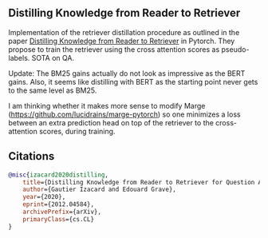 ## Distilling Knowledge from Reader to Retriever

Implementation of the retriever distillation procedure as outlined in the paper <a href="https://arxiv.org/abs/2012.04584">Distilling Knowledge from Reader to Retriever</a> in Pytorch. They propose to train the retriever using the cross attention scores as pseudo-labels. SOTA on QA.

Update: The BM25 gains actually do not look as impressive as the BERT gains. Also, it seems like distilling with BERT as the starting point never gets to the same level as BM25.

I am thinking whether it makes more sense to modify Marge (https://github.com/lucidrains/marge-pytorch) so one minimizes a loss between an extra prediction head on top of the retriever to the cross-attention scores, during training.

## Citations

```bibtex
@misc{izacard2020distilling,
    title={Distilling Knowledge from Reader to Retriever for Question Answering}, 
    author={Gautier Izacard and Edouard Grave},
    year={2020},
    eprint={2012.04584},
    archivePrefix={arXiv},
    primaryClass={cs.CL}
}
```
